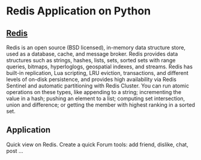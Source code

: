 # Redis Application on Python

## [Redis](https://redis.io/)
Redis is an open source (BSD licensed), in-memory data structure store, used as a database, cache, and message broker.
Redis provides data structures such as strings, hashes, lists, sets, sorted sets with range queries, bitmaps, hyperloglogs, geospatial indexes, and streams.
Redis has built-in replication, Lua scripting, LRU eviction, transactions, and different levels of on-disk persistence, and provides high availability via Redis Sentinel and automatic partitioning with Redis Cluster.
You can run atomic operations on these types, like appending to a string; incrementing the value in a hash; pushing an element to a list; computing set intersection, union and difference; or getting the member with highest ranking in a sorted set.

## Application
Quick view on Redis. Create a quick Forum tools: add friend, dislike, chat, post ...
